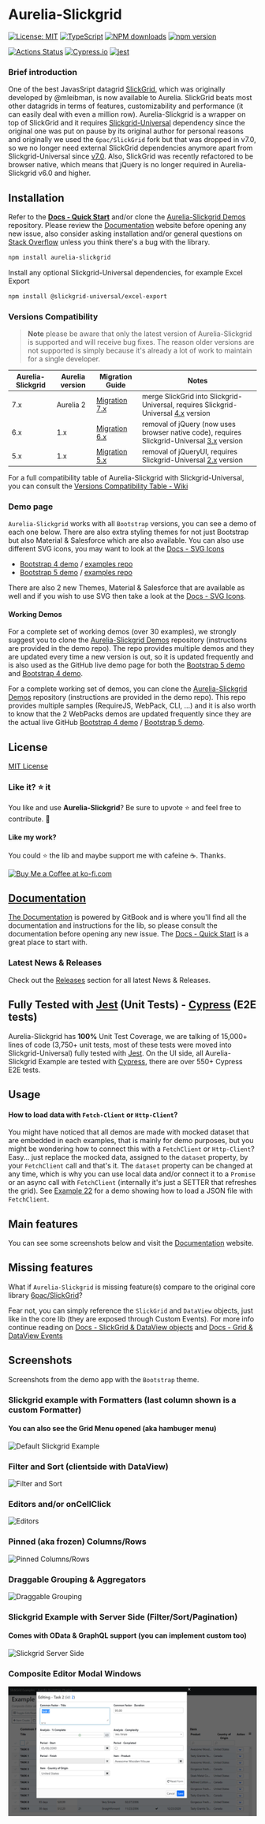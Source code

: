 # Aurelia-Slickgrid
[![License: MIT](https://img.shields.io/badge/License-MIT-yellow.svg)](https://opensource.org/licenses/MIT)
[![TypeScript](https://img.shields.io/badge/%3C%2F%3E-TypeScript-%230074c1.svg)](http://www.typescriptlang.org/)
[![NPM downloads](https://img.shields.io/npm/dy/aurelia-slickgrid)](https://npmjs.org/package/aurelia-slickgrid)
[![npm version](https://img.shields.io/npm/v/aurelia-slickgrid.svg?logo=npm&logoColor=fff&label=npm)](https://www.npmjs.com/package/aurelia-slickgrid)

[![Actions Status](https://github.com/ghiscoding/aurelia-slickgrid/workflows/CI%20Build/badge.svg)](https://github.com/ghiscoding/aurelia-slickgrid/actions)
[![Cypress.io](https://img.shields.io/badge/tested%20with-Cypress-04C38E.svg?logo=cypress)](https://www.cypress.io/)
[![jest](https://jestjs.io/img/jest-badge.svg)](https://github.com/facebook/jest)
<!-- [![codecov](https://codecov.io/gh/ghiscoding/aurelia-slickgrid/branch/master/graph/badge.svg)](https://codecov.io/gh/ghiscoding/aurelia-slickgrid) -->

### Brief introduction
One of the best JavasSript datagrid [SlickGrid](https://github.com/mleibman/SlickGrid), which was originally developed by @mleibman, is now available to Aurelia. SlickGrid beats most other datagrids in terms of features, customizability and performance (it can easily deal with even a million row). Aurelia-Slickgrid is a wrapper on top of SlickGrid and it requires [Slickgrid-Universal](https://github.com/ghiscoding/slickgrid-universal/) dependency since the original one was put on pause by its original author for personal reasons and originally we used the `6pac/SlickGrid` fork but that was dropped in v7.0, so we no longer need external SlickGrid dependencies anymore apart from Slickgrid-Universal since [v7.0](https://github.com/ghiscoding/aurelia-slickgrid/releases/tag/v7.0.1). Also, SlickGrid was recently refactored to be browser native, which means that jQuery is no longer required in Aurelia-Slickgrid v6.0 and higher.

## Installation
Refer to the **[Docs - Quick Start](https://ghiscoding.gitbook.io/aurelia-slickgrid/getting-started/quick-start)** and/or clone the [Aurelia-Slickgrid Demos](https://github.com/ghiscoding/aurelia-slickgrid-demos) repository. Please review the [Documentation](https://ghiscoding.gitbook.io/aurelia-slickgrid/) website before opening any new issue, also consider asking installation and/or general questions on [Stack Overflow](https://stackoverflow.com/search?tab=newest&q=slickgrid) unless you think there's a bug with the library.

```sh
npm install aurelia-slickgrid
```
Install any optional Slickgrid-Universal dependencies, for example Excel Export
```sh
npm install @slickgrid-universal/excel-export
```

### Versions Compatibility

> **Note** please be aware that only the latest version of Aurelia-Slickgrid is supported and will receive bug fixes. The reason older versions are not supported is simply because it's already a lot of work to maintain for a single developer.

| Aurelia-Slickgrid | Aurelia version | Migration Guide | Notes |
|-------------------|-----------------|-----------------|------|
| 7.x               | Aurelia 2       | [Migration 7.x](https://ghiscoding.gitbook.io/aurelia-slickgrid/migrations/migration-to-7.x)     | merge SlickGrid into Slickgrid-Universal, requires Slickgrid-Universal [4.x](https://github.com/ghiscoding/slickgrid-universal/releases/tag/v4.0.2) version |
| 6.x               | 1.x             | [Migration 6.x](https://github.com/ghiscoding/aurelia-slickgrid/wiki/Migration-to-6.x)     | removal of jQuery (now uses browser native code), requires Slickgrid-Universal [3.x](https://github.com/ghiscoding/slickgrid-universal/releases/tag/v3.0.0) version |
| 5.x               | 1.x             | [Migration 5.x](https://github.com/ghiscoding/aurelia-slickgrid/wiki/Migration-to-5.x)     | removal of jQueryUI, requires Slickgrid-Universal [2.x](https://github.com/ghiscoding/slickgrid-universal/releases/tag/v2.0.0) version |

For a full compatibility table of Aurelia-Slickgrid with Slickgrid-Universal, you can consult the [Versions Compatibility Table - Wiki](https://github.com/ghiscoding/aurelia-slickgrid/wiki/Versions-Compatibility-Table)

### Demo page

`Aurelia-Slickgrid` works with all `Bootstrap` versions, you can see a demo of each one below. There are also extra styling themes for not just Bootstrap but also Material & Salesforce which are also available. You can also use different SVG icons, you may want to look at the [Docs - SVG Icons](https://ghiscoding.gitbook.io/aurelia-slickgrid/styling/svg-icons)
- [Bootstrap 4 demo](https://ghiscoding.github.io/aurelia-slickgrid-demos) / [examples repo](https://github.com/ghiscoding/aurelia-slickgrid-demos/tree/master/webpack-bs4-demo)
- [Bootstrap 5 demo](https://ghiscoding.github.io/aurelia-slickgrid) / [examples repo](https://github.com/ghiscoding/aurelia-slickgrid-demos/tree/master/webpack-bs5-demo)

There are also 2 new Themes, Material & Salesforce that are available as well and if you wish to use SVG then take a look at the [Docs - SVG Icons](https://ghiscoding.gitbook.io/aurelia-slickgrid/styling/svg-icons).

#### Working Demos
For a complete set of working demos (over 30 examples), we strongly suggest you to clone the [Aurelia-Slickgrid Demos](https://github.com/ghiscoding/aurelia-slickgrid-demos) repository (instructions are provided in the demo repo). The repo provides multiple demos and they are updated every time a new version is out, so it is updated frequently and is also used as the GitHub live demo page for both the [Bootstrap 5 demo](https://ghiscoding.github.io/aurelia-slickgrid) and [Bootstrap 4 demo](https://ghiscoding.github.io/aurelia-slickgrid-demos).

For a complete working set of demos, you can clone the [Aurelia-Slickgrid Demos](https://github.com/ghiscoding/aurelia-slickgrid-demos) repository (instructions are provided in the demo repo). This repo provides multiple samples (RequireJS, WebPack, CLI, ...) and it is also worth to know that the 2 WebPacks demos are updated frequently since they are the actual live GitHub [Bootstrap 4 demo](https://ghiscoding.github.io/aurelia-slickgrid-demos/#/slickgrid) / [Bootstrap 5 demo](https://ghiscoding.github.io/aurelia-slickgrid).

## License
[MIT License](LICENSE)

### Like it? :star: it
You like and use **Aurelia-Slickgrid**? Be sure to upvote :star: and feel free to contribute. :construction_worker:

#### Like my work?
You could :star: the lib and maybe support me with cafeine :coffee:. Thanks.

<a href='https://ko-fi.com/ghiscoding' target='_blank'><img height='32' style='border:0px;height:32px;' src='https://az743702.vo.msecnd.net/cdn/kofi3.png?v=0' border='0' alt='Buy Me a Coffee at ko-fi.com' />

## Documentation
The [Documentation](https://ghiscoding.gitbook.io/aurelia-slickgrid/) is powered by GitBook and is where you'll find all the documentation and instructions for the lib, so please consult the documentation before opening any new issue. The [Docs - Quick Start](https://ghiscoding.gitbook.io/aurelia-slickgrid/getting-started/quick-start) is a great place to start with.

### Latest News & Releases
Check out the [Releases](https://github.com/ghiscoding/aurelia-slickgrid/releases) section for all latest News & Releases.

## Fully Tested with [Jest](https://jestjs.io/) (Unit Tests) - [Cypress](https://www.cypress.io/) (E2E tests)
Aurelia-Slickgrid has **100%** Unit Test Coverage, we are talking of 15,000+ lines of code (3,750+ unit tests, most of these tests were moved into Slickgrid-Universal) fully tested with [Jest](https://jestjs.io/). On the UI side, all Aurelia-Slickgrid Example are tested with [Cypress](https://www.cypress.io/), there are over 550+ Cypress E2E tests.

## Usage

#### How to load data with `Fetch-Client` or `Http-Client`?
You might have noticed that all demos are made with mocked dataset that are embedded in each examples, that is mainly for demo purposes, but you might be wondering how to connect this with a `FetchClient` or `Http-Client`? Easy... just replace the mocked data, assigned to the `dataset` property, by your `FetchClient` call and that's it. The `dataset` property can be changed at any time, which is why you can use local data and/or connect it to a `Promise` or an async call with `FetchClient` (internally it's just a SETTER that refreshes the grid). See [Example 22](https://ghiscoding.github.io/aurelia-slickgrid/#/slickgrid/example22) for a demo showing how to load a JSON file with `FetchClient`.

## Main features
You can see some screenshots below and visit the [Documentation](https://ghiscoding.gitbook.io/aurelia-slickgrid/getting-started/quick-start) website.

## Missing features
What if `Aurelia-Slickgrid` is missing feature(s) compare to the original core library [6pac/SlickGrid](https://github.com/6pac/SlickGrid/)?

Fear not, you can simply reference the `SlickGrid` and `DataView` objects, just like in the core lib (they are exposed through Custom Events). For more info continue reading on [Docs - SlickGrid & DataView objects](https://ghiscoding.gitbook.io/aurelia-slickgrid/slick-grid-dataview-objects/slickgrid-dataview-objects) and [Docs - Grid & DataView Events](https://ghiscoding.gitbook.io/aurelia-slickgrid/events/grid-dataview-events)


## Screenshots

Screenshots from the demo app with the `Bootstrap` theme.

### Slickgrid example with Formatters (last column shown is a custom Formatter)

#### You can also see the Grid Menu opened (aka hambuger menu)

![Default Slickgrid Example](/screenshots/formatters.png)

### Filter and Sort (clientside with DataView)

![Filter and Sort](/screenshots/filter_and_sort.png)

### Editors and/or onCellClick

![Editors](/screenshots/editors.png)

### Pinned (aka frozen) Columns/Rows

![Pinned Columns/Rows](/screenshots/frozen.png)

### Draggable Grouping & Aggregators

![Draggable Grouping](/screenshots/draggable-grouping.png)

### Slickgrid Example with Server Side (Filter/Sort/Pagination)
#### Comes with OData & GraphQL support (you can implement custom too)

![Slickgrid Server Side](/screenshots/pagination.png)

### Composite Editor Modal Windows
![Composite Editor Modal](/screenshots/composite-editor.png)
